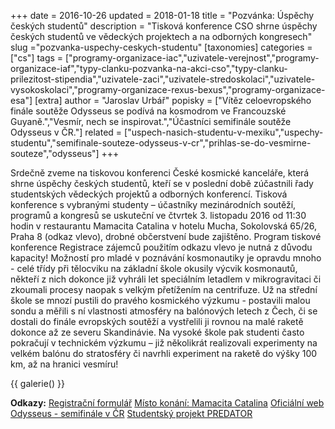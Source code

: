 +++
date = 2016-10-26
updated = 2018-01-18
title = "Pozvánka: Úspěchy českých studentů"
description = "Tisková konference CSO shrne úspěchy českých studentů ve vědeckých projektech a na odborných kongresech"
slug ="pozvanka-uspechy-ceskych-studentu"
[taxonomies]
categories = ["cs"]
tags = ["programy-organizace-iac","uzivatele-verejnost","programy-organizace-iaf","typy-clanku-pozvanka-na-akci-cso","typy-clanku-prilezitost-stipendia","uzivatele-zaci","uzivatele-stredoskolaci","uzivatele-vysokoskolaci","programy-organizace-rexus-bexus","programy-organizace-esa"]
[extra]
author = "Jaroslav Urbář"
popisky = ["Vítěz celoevropského finále soutěže Odysseus se podívá na kosmodrom ve Francouzské Guyaně.","Vesmír, nech se inspirovat.","Účastníci semifinále soutěže Odysseus v ČR."]
related = ["uspech-nasich-studentu-v-mexiku","uspechy-studentu","semifinale-souteze-odysseus-v-cr","prihlas-se-do-vesmirne-souteze","odysseus"]
+++

Srdečně zveme na tiskovou konferenci České kosmické kanceláře, která shrne úspěchy českých studentů, kteří se v poslední době zúčastnili řady studentských vědeckých projektů a odborných konferencí. Tisková konference s vybranými studenty – účastníky mezinárodních soutěží, programů a kongresů se uskuteční ve čtvrtek 3. listopadu 2016 od 11:30 hodin v restaurantu Mamacita Catalina v hotelu Mucha, Sokolovská 65/26, Praha 8 (odkaz vlevo), drobné občerstvení bude zajištěno. Program tiskové konference Registrace zájemců použitím odkazu vlevo je nutná z důvodu kapacity! Možností pro mladé v poznávání kosmonautiky je opravdu mnoho - celé třídy při tělocviku na základní škole okusily výcvik kosmonautů, někteří z nich dokonce již vyhráli let speciálním letadlem v mikrogravitaci či zkoumali procesy naopak s velkým přetížením na centrifuze. Už na střední škole se mnozí pustili do pravého kosmického výzkumu - postavili malou sondu a měřili s ní vlastnosti atmosféry na balónových letech z Čech, či se dostali do finále evropských soutěží a vystřelili ji rovnou na malé raketě dokonce až ze severu Skandinávie. Na vysoké škole pak studenti často pokračují v technickém výzkumu – již několikrát realizovali experimenty na velkém balónu do stratosféry či navrhli experiment na raketě do výšky 100 km, až na hranici vesmíru!

{{ galerie() }}

**Odkazy:**
[Registrační formulář]
[Místo konání: Mamacita Catalina]
[Oficiální web Odysseus - semifinále v ČR]
[Studentský projekt PREDATOR]

[Registrační formulář]: https://goo.gl/forms/CixGQMiBqQSDlotk1
[Místo konání: Mamacita Catalina]: http://www.mamacita.cz
[Oficiální web Odysseus - semifinále v ČR]: http://www.odysseus-contest.eu/regional-final-iqlandia-science-center-liberec-czech-republic/
[Studentský projekt PREDATOR]: https://bexuspredator.wordpress.com

